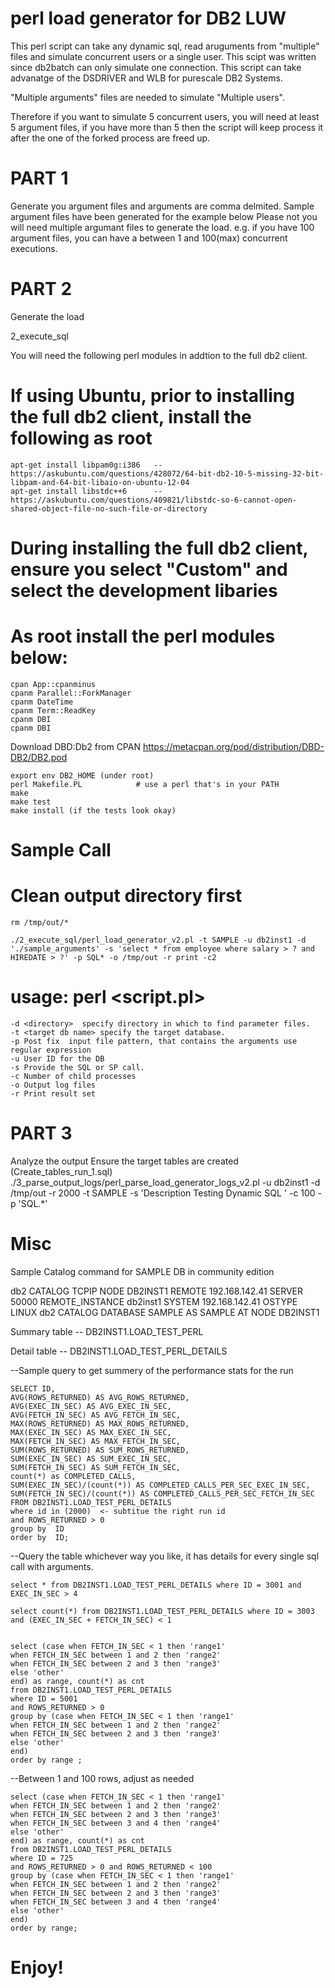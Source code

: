 # perl load generator for DB2 LUW
This perl script can take any dynamic sql, read aruguments from "multiple" files and simulate concurrent users or a single user. This scipt was written since db2batch can only simulate one connection. This script can take advanatge of the DSDRIVER and WLB for purescale DB2 Systems.

"Multiple arguments" files are needed to simulate "Multiple users". 

Therefore if you want to simulate 5 concurrent users, you will need at least 5 argument files, if you have more than 5 then the script will keep process it after the one of the forked process are freed up.


# PART 1 

Generate you argument files and arguments are comma delmited. Sample argument files have been generated for the example below
Please not you will need multiple argumant files to generate the load. e.g. if you have 100 argument files, you can have a between 1 and 100(max) concurrent executions.

# PART 2

Generate the load

2_execute_sql

You will need the following perl modules in addtion to the full db2 client.

# If using Ubuntu, prior to installing the full db2 client, install the following as root

	apt-get install libpam0g:i386  	--https://askubuntu.com/questions/428072/64-bit-db2-10-5-missing-32-bit-libpam-and-64-bit-libaio-on-ubuntu-12-04 
	apt-get install libstdc++6		--https://askubuntu.com/questions/409821/libstdc-so-6-cannot-open-shared-object-file-no-such-file-or-directory

	
# During installing the full db2 client, ensure you select "Custom" and select the development libaries

# As root install the perl modules below:

	cpan App::cpanminus
	cpanm Parallel::ForkManager
	cpanm DateTime
	cpanm Term::ReadKey
	cpanm DBI
	cpanm DBI
	
Download DBD:Db2 from CPAN
https://metacpan.org/pod/distribution/DBD-DB2/DB2.pod

	export env DB2_HOME (under root)
	perl Makefile.PL            # use a perl that's in your PATH
	make
	make test
	make install (if the tests look okay)

# Sample Call
# Clean output directory first
    
    rm /tmp/out/*
    
    ./2_execute_sql/perl_load_generator_v2.pl -t SAMPLE -u db2inst1 -d './sample_arguments' -s 'select * from employee where salary > ? and HIREDATE > ?' -p SQL* -o /tmp/out -r print -c2
    

# usage: perl <script.pl> <options>
	-d <directory>	specify directory in which to find parameter files.
	-t <target db name>	specify the target database.
    -p Post fix  input file pattern, that contains the arguments use regular expression
    -u User ID for the DB
    -s Provide the SQL or SP call.
    -c Number of child processes  
    -o Output log files
    -r Print result set

# PART 3

Analyze the output
	Ensure the target tables are created (Create_tables_run_1.sql)
	./3_parse_output_logs/perl_parse_load_generator_logs_v2.pl -u db2inst1 -d  /tmp/out -r 2000 -t SAMPLE -s 'Description Testing Dynamic SQL ' -c 100 -p 'SQL.*'

# Misc

Sample Catalog command for SAMPLE DB in community edition

db2 CATALOG TCPIP NODE DB2INST1 REMOTE 192.168.142.41 SERVER 50000 REMOTE_INSTANCE  db2inst1 SYSTEM  192.168.142.41 OSTYPE LINUX
db2 CATALOG DATABASE SAMPLE AS SAMPLE AT NODE DB2INST1



Summary table  -- DB2INST1.LOAD_TEST_PERL

Detail table -- DB2INST1.LOAD_TEST_PERL_DETAILS

 

--Sample query to get summery of the performance stats for the run

 

	SELECT ID,
	AVG(ROWS_RETURNED) AS AVG_ROWS_RETURNED,
	AVG(EXEC_IN_SEC) AS AVG_EXEC_IN_SEC,
	AVG(FETCH_IN_SEC) AS AVG_FETCH_IN_SEC,
	MAX(ROWS_RETURNED) AS MAX_ROWS_RETURNED,
	MAX(EXEC_IN_SEC) AS MAX_EXEC_IN_SEC,
	MAX(FETCH_IN_SEC) AS MAX_FETCH_IN_SEC,
	SUM(ROWS_RETURNED) AS SUM_ROWS_RETURNED,
	SUM(EXEC_IN_SEC) AS SUM_EXEC_IN_SEC,
	SUM(FETCH_IN_SEC) AS SUM_FETCH_IN_SEC,
	count(*) as COMPLETED_CALLS,
	SUM(EXEC_IN_SEC)/(count(*)) AS COMPLETED_CALLS_PER_SEC_EXEC_IN_SEC,
	SUM(FETCH_IN_SEC)/(count(*)) AS COMPLETED_CALLS_PER_SEC_FETCH_IN_SEC
	FROM DB2INST1.LOAD_TEST_PERL_DETAILS
	where id in (2000)  <- subtitue the right run id
	and ROWS_RETURNED > 0
	group by  ID
	order by  ID;

 

--Query the table whichever way you like, it has details for every single sql call with arguments.

	select * from DB2INST1.LOAD_TEST_PERL_DETAILS where ID = 3001 and EXEC_IN_SEC > 4

	select count(*) from DB2INST1.LOAD_TEST_PERL_DETAILS where ID = 3003 and (EXEC_IN_SEC + FETCH_IN_SEC) < 1

	 
	select (case when FETCH_IN_SEC < 1 then 'range1'
	when FETCH_IN_SEC between 1 and 2 then 'range2'
	when FETCH_IN_SEC between 2 and 3 then 'range3'
	else 'other'
	end) as range, count(*) as cnt
	from DB2INST1.LOAD_TEST_PERL_DETAILS
	where ID = 5001
	and ROWS_RETURNED > 0
	group by (case when FETCH_IN_SEC < 1 then 'range1'
	when FETCH_IN_SEC between 1 and 2 then 'range2'
	when FETCH_IN_SEC between 2 and 3 then 'range3'
	else 'other'
	end)
	order by range ;

 
--Between 1 and 100 rows, adjust as needed

	select (case when FETCH_IN_SEC < 1 then 'range1'
	when FETCH_IN_SEC between 1 and 2 then 'range2'
	when FETCH_IN_SEC between 2 and 3 then 'range3'
	when FETCH_IN_SEC between 3 and 4 then 'range4'
	else 'other'
	end) as range, count(*) as cnt
	from DB2INST1.LOAD_TEST_PERL_DETAILS
	where ID = 725
	and ROWS_RETURNED > 0 and ROWS_RETURNED < 100
	group by (case when FETCH_IN_SEC < 1 then 'range1'
	when FETCH_IN_SEC between 1 and 2 then 'range2'
	when FETCH_IN_SEC between 2 and 3 then 'range3'
	when FETCH_IN_SEC between 3 and 4 then 'range4'
	else 'other'
	end)
	order by range;


# Enjoy!


